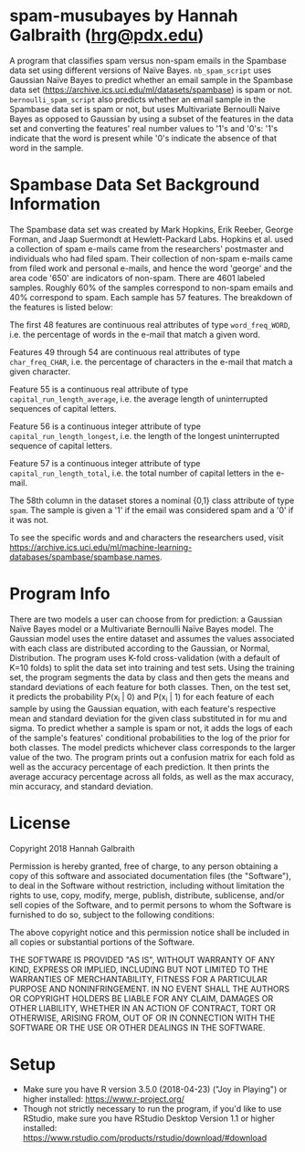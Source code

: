 # spam-musubayes by Hannah Galbraith (hrg@pdx.edu)
A program that classifies spam versus non-spam emails in the Spambase data set using different versions of Naïve Bayes. `nb_spam_script` uses Gaussian Naïve Bayes to predict whether an email sample in the Spambase data set (https://archive.ics.uci.edu/ml/datasets/spambase) is spam or not. `bernoulli_spam_script` also predicts whether an email sample in the Spambase data set is spam or not, but uses Multivariate Bernoulli Naive Bayes as opposed to Gaussian by using a subset of the features in the data set and converting the features' real number values to '1's and '0's: '1's indicate that the word is present while '0's indicate the absence of that word in the sample.

# Spambase Data Set Background Information
The Spambase data set was created by Mark Hopkins, Erik Reeber, George Forman, and Jaap Suermondt at Hewlett-Packard Labs. Hopkins et al. used a collection of spam e-mails came from the researchers' postmaster and individuals who had filed spam. Their collection of non-spam e-mails came from filed work and personal e-mails, and hence the word 'george' and the area code '650' are indicators of non-spam. There are 4601 labeled samples. Roughly 60% of the samples correspond to non-spam emails and 40% correspond to spam. Each sample has 57 features. The breakdown of the features is listed below:

The first 48 features are continuous real attributes of type `word_freq_WORD`, i.e. the percentage of words in the e-mail that match a given word. 

Features 49 through 54 are continuous real attributes of type `char_freq_CHAR`, i.e. the percentage of characters in the e-mail that match a given character. 

Feature 55 is a continuous real attribute of type `capital_run_length_average`, i.e. the average length of uninterrupted sequences of capital letters. 

Feature 56 is a continuous integer attribute of type `capital_run_length_longest`, i.e. the length of the longest uninterrupted sequence of capital letters. 

Feature 57 is a continuous integer attribute of type `capital_run_length_total`, i.e. the total number of capital letters in the e-mail. 

The 58th column in the dataset stores a nominal {0,1} class attribute of type `spam`. The sample is given a '1' if the email was considered spam and a '0' if it was not.

To see the specific words and and characters the researchers used, visit https://archive.ics.uci.edu/ml/machine-learning-databases/spambase/spambase.names.

# Program Info
There are two models a user can choose from for prediction: a Gaussian Naïve Bayes model or a Multivariate Bernoulli Naïve Bayes model. The Gaussian model uses the entire dataset and assumes the values associated with each class are distributed according to the Gaussian, or Normal, Distribution. The program uses K-fold cross-validation (with a default of K=10 folds) to split the data set into training and test sets. Using the training set, the program segments the data by class and then gets the means and standard deviations of each feature for both classes. Then, on the test set, it predicts the probability P(x<sub>i</sub> | 0) and P(x<sub>i</sub> | 1) for each feature of each sample by using the Gaussian equation, with each feature's respective mean and standard deviation for the given class substituted in for mu and sigma. To predict whether a sample is spam or not, it adds the logs of each of the sample's features' conditional probabilities to the log of the prior for both classes. The model predicts whichever class corresponds to the larger value of the two. The program prints out a confusion matrix for each fold as well as the accuracy percentage of each prediction. It then prints the average accuracy percentage across all folds, as well as the max accuracy, min accuracy, and standard deviation.

# License
Copyright 2018 Hannah Galbraith

Permission is hereby granted, free of charge, to any person obtaining a copy of this software and associated documentation files (the "Software"), to deal in the Software without restriction, including without limitation the rights to use, copy, modify, merge, publish, distribute, sublicense, and/or sell copies of the Software, and to permit persons to whom the Software is furnished to do so, subject to the following conditions:

The above copyright notice and this permission notice shall be included in all copies or substantial portions of the Software.

THE SOFTWARE IS PROVIDED "AS IS", WITHOUT WARRANTY OF ANY KIND, EXPRESS OR IMPLIED, INCLUDING BUT NOT LIMITED TO THE WARRANTIES OF MERCHANTABILITY, FITNESS FOR A PARTICULAR PURPOSE AND NONINFRINGEMENT. IN NO EVENT SHALL THE AUTHORS OR COPYRIGHT HOLDERS BE LIABLE FOR ANY CLAIM, DAMAGES OR OTHER LIABILITY, WHETHER IN AN ACTION OF CONTRACT, TORT OR OTHERWISE, ARISING FROM, OUT OF OR IN CONNECTION WITH THE SOFTWARE OR THE USE OR OTHER DEALINGS IN THE SOFTWARE.

# Setup
* Make sure you have R version 3.5.0 (2018-04-23) ("Joy in Playing") or higher installed: https://www.r-project.org/
* Though not strictly necessary to run the program, if you'd like to use RStudio, make sure you have RStudio Desktop Version 1.1 or higher installed: https://www.rstudio.com/products/rstudio/download/#download


